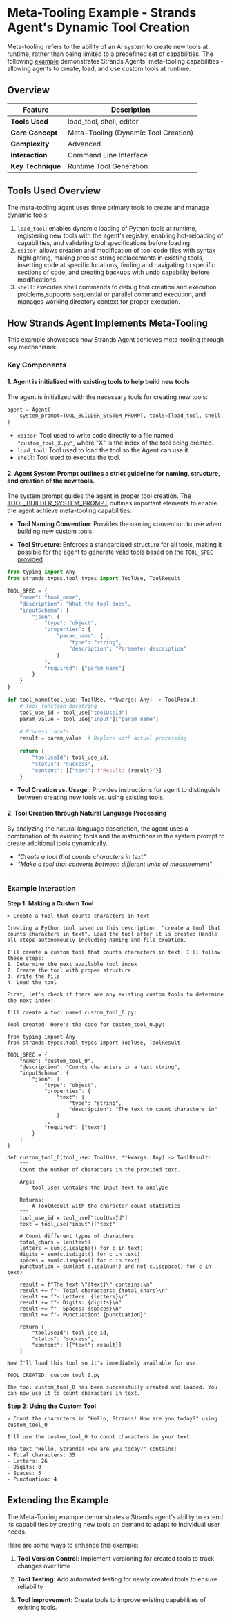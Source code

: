 # Meta-Tooling Example - Strands Agent's Dynamic Tool Creation

Meta-tooling refers to the ability of an AI system to create new tools at runtime, rather than being limited to a predefined set of capabilities. The following [example](https://github.com/strands-agents/docs/blob/main/docs/examples/python/meta_tooling.py) demonstrates Strands Agents' meta-tooling capabilities - allowing agents to create, load, and use custom tools at runtime.
## Overview

| Feature            | Description                                  |
| ------------------ | -------------------------------------------- |
| **Tools Used**     | load_tool, shell, editor                     |
| **Core Concept**   | Meta-Tooling (Dynamic Tool Creation)         |
| **Complexity**     | Advanced                                     |
| **Interaction**    | Command Line Interface                       |
| **Key Technique**  | Runtime Tool Generation                      |


## Tools Used Overview

The meta-tooling agent uses three primary tools to create and manage dynamic tools:

  1. `load_tool`: enables dynamic loading of Python tools at runtime, registering new tools with the agent's registry, enabling hot-reloading of capabilities, and validating tool specifications before loading.
  2. `editor`: allows creation and modification of tool code files with syntax highlighting, making precise string replacements in existing tools, inserting code at specific locations, finding and navigating to specific sections of code, and creating backups with undo capability before modifications.
  3. `shell`: executes shell commands to debug tool creation and execution problems,supports sequential or parallel command execution, and manages working directory context for proper execution.


## How Strands Agent Implements Meta-Tooling

This example showcases how Strands Agent achieves meta-tooling through key mechanisms:

### Key Components

#### 1. Agent is initialized with existing tools to help build new tools

The agent is initialized with the necessary tools for creating new tools:

```python
agent = Agent(
    system_prompt=TOOL_BUILDER_SYSTEM_PROMPT, tools=[load_tool, shell, editor]
)
```

  - `editor`: Tool used to write code directly to a file named `"custom_tool_X.py"`, where "X" is the index of the tool being created.
  - `load_tool`: Tool used to load the tool so the Agent can use it.
  - `shell`: Tool used to execute the tool. 

#### 2. Agent System Prompt outlines a strict guideline for naming, structure, and creation of the new tools.

The system prompt guides the agent in proper tool creation. The [TOOL_BUILDER_SYSTEM_PROMPT](https://github.com/strands-agents/docs/blob/main/docs/examples/python/meta_tooling.py#L17) outlines important elements to enable the agent achieve meta-tooling capabilities:

  -  **Tool Naming Convention**: Provides the naming convention to use when building new custom tools.

  -  **Tool Structure**: Enforces a standardized structure for all tools, making it possible for the agent to generate valid tools based on the `TOOL_SPEC` [provided](https://strandsagents.com/latest/documentation/docs/user-guide/concepts/tools/python-tools/#python-modules-as-tools). 


```python
from typing import Any
from strands.types.tool_types import ToolUse, ToolResult

TOOL_SPEC = {
    "name": "tool_name",
    "description": "What the tool does",
    "inputSchema": { 
        "json": {
            "type": "object",
            "properties": {
                "param_name": {
                    "type": "string",
                    "description": "Parameter description"
                }
            },
            "required": ["param_name"]
        }
    }
}

def tool_name(tool_use: ToolUse, **kwargs: Any) -> ToolResult:
    # Tool function docstring
    tool_use_id = tool_use["toolUseId"]
    param_value = tool_use["input"]["param_name"]
    
    # Process inputs
    result = param_value  # Replace with actual processing
    
    return {
        "toolUseId": tool_use_id,
        "status": "success",
        "content": [{"text": f"Result: {result}"}]
    }
```
  -  **Tool Creation vs. Usage** : Provides instructions for agent to distinguish between creating new tools vs. using existing tools.

#### 2. Tool Creation through Natural Language Processing

By analyzing the natural language description, the agent uses a combination of its existing tools and the instructions in the system prompt to create additional tools dynamically. 

- *"Create a tool that counts characters in text"*
- *"Make a tool that converts between different units of measurement"*

---------

### Example Interaction

**Step 1: Making a Custom Tool**

```
> Create a tool that counts characters in text

Creating a Python tool based on this description: "create a tool that counts characters in text". Load the tool after it is created Handle all steps autonomously including naming and file creation.

I'll create a custom tool that counts characters in text. I'll follow these steps:
1. Determine the next available tool index
2. Create the tool with proper structure
3. Write the file
4. Load the tool

First, let's check if there are any existing custom tools to determine the next index:

I'll create a tool named custom_tool_0.py:

Tool created! Here's the code for custom_tool_0.py:

from typing import Any
from strands.types.tool_types import ToolUse, ToolResult

TOOL_SPEC = {
    "name": "custom_tool_0",
    "description": "Counts characters in a text string",
    "inputSchema": {
        "json": {
            "type": "object",
            "properties": {
                "text": {
                    "type": "string",
                    "description": "The text to count characters in"
                }
            },
            "required": ["text"]
        }
    }
}

def custom_tool_0(tool_use: ToolUse, **kwargs: Any) -> ToolResult:
    """
    Count the number of characters in the provided text.
    
    Args:
        tool_use: Contains the input text to analyze
        
    Returns:
        A ToolResult with the character count statistics
    """
    tool_use_id = tool_use["toolUseId"]
    text = tool_use["input"]["text"]
    
    # Count different types of characters
    total_chars = len(text)
    letters = sum(c.isalpha() for c in text)
    digits = sum(c.isdigit() for c in text)
    spaces = sum(c.isspace() for c in text)
    punctuation = sum(not c.isalnum() and not c.isspace() for c in text)
    
    result = f"The text \"{text}\" contains:\n"
    result += f"- Total characters: {total_chars}\n"
    result += f"- Letters: {letters}\n"
    result += f"- Digits: {digits}\n"
    result += f"- Spaces: {spaces}\n"
    result += f"- Punctuation: {punctuation}"
    
    return {
        "toolUseId": tool_use_id,
        "status": "success",
        "content": [{"text": result}]
    }

Now I'll load this tool so it's immediately available for use:

TOOL_CREATED: custom_tool_0.py

The tool custom_tool_0 has been successfully created and loaded. You can now use it to count characters in text.
```

**Step 2: Using the Custom Tool**

```
> Count the characters in "Hello, Strands! How are you today?" using custom_tool_0

I'll use the custom_tool_0 to count characters in your text.

The text "Hello, Strands! How are you today?" contains:
- Total characters: 35
- Letters: 26
- Digits: 0
- Spaces: 5
- Punctuation: 4
```

## Extending the Example

The Meta-Tooling example demonstrates a Strands agent's ability to extend its capabilities by creating new tools on demand to adapt to individual user needs.

Here are some ways to enhance this example:

1. **Tool Version Control**: Implement versioning for created tools to track changes over time

2. **Tool Testing**: Add automated testing for newly created tools to ensure reliability

3. **Tool Improvement**: Create tools to improve existing capabilities of existing tools.
